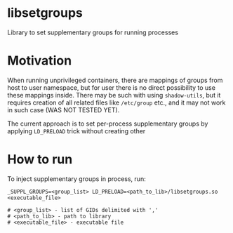 # libsetgroups

Library to set supplementary groups for running processes

# Motivation

When running unprivileged containers, there are mappings of groups from host to user namespace,
but for user there is no direct possibility to use these mappings inside.
There may be such with using `shadow-utils`, but it requires creation of all related files like `/etc/group` etc., 
and it may not work in such case (WAS NOT TESTED YET).

The current approach is to set per-process supplementary groups by applying `LD_PRELOAD` trick without creating other

# How to run

To inject supplementary groups in process, run:
```
_SUPPL_GROUPS=<group_list> LD_PRELOAD=<path_to_lib>/libsetgroups.so <executable_file>

# <group_list> - list of GIDs delimited with ','
# <path_to_lib> - path to library
# <executable_file> - executable file
```
